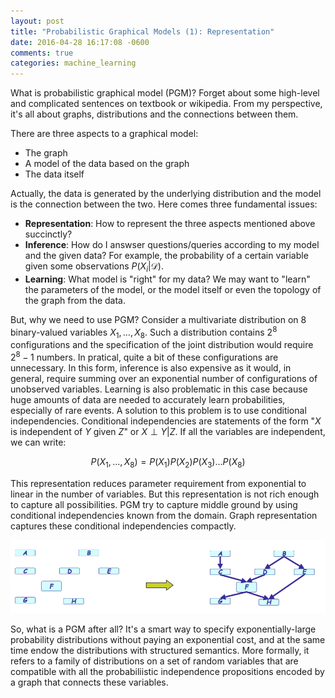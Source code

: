 ```yaml
---
layout: post
title: "Probabilistic Graphical Models (1): Representation"
date: 2016-04-28 16:17:08 -0600
comments: true
categories: machine_learning
---
```


What is probabilistic graphical model (PGM)? Forget about some high-level and complicated sentences on textbook or wikipedia. From my perspective, it's all about graphs, distributions and the connections between them. 

There are three aspects to a graphical model:

- The graph
- A model of the data based on the graph
- The data itself

Actually, the data is generated by the underlying distribution and the model is the connection between the two. Here comes three fundamental issues:

- **Representation**: How to represent the three aspects mentioned above succinctly?
- **Inference**: How do I answser questions/queries according to my model and the given data? For example, the probability of a certain variable given some observations $P(X_i \vert \mathcal{D})$.
- **Learning**: What model is "right" for my data? We may want to "learn" the parameters of the model, or the model itself or even the topology of the graph from the data.

<!--more-->

But, why we need to use PGM? Consider a multivariate distribution on $8$ binary-valued variables $X_1,\dots, X_8$. Such a distribution contains $2^8$ configurations and the specification of the joint distribution would require $2^8-1$ numbers. In pratical, quite a bit of these configurations are unnecessary. In this form, inference is also expensive as it would, in general, require summing over an exponential number of configurations of unobserved variables. Learning is also problematic in this case because huge amounts of data are needed to accurately learn probabilities, especially of rare events. A solution to this problem is to use conditional independencies. Conditional independencies are statements of the form "$X$ is independent of $Y$ given $Z$" or $X \perp Y \vert Z$. If all the variables are independent, we can write:

$$P(X_1,\dots,X_8)=P(X_1)P(X_2)P(X_3)\dots P(X_8)$$

This representation reduces parameter requirement from exponential to linear in the number of variables. But this representation is not rich enough to capture all possibilities. PGM try to capture middle ground by using conditional independencies known from the domain. Graph representation captures these conditional independencies compactly.

![Alt text](/images/PGM1.1.png)

So, what is a PGM after all? It's a smart way to specify exponentially-large probability distributions without paying an exponential cost, and at the same time endow the distributions with structured semantics. More formally, it refers to a family of distributions on a set of random variables that are compatible with all the probabiliistic independence propositions encoded by a graph that connects these variables.


